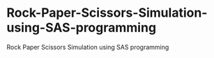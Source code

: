 # Rock-Paper-Scissors-Simulation-using-SAS-programming
Rock Paper Scissors Simulation using SAS programming
